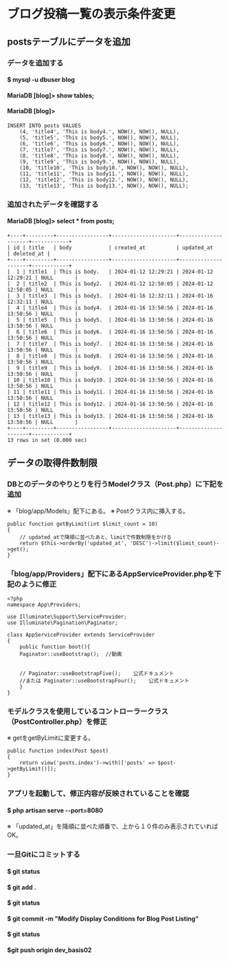 # ブログ投稿一覧の表示条件変更

## postsテーブルにデータを追加

### データを追加する
#### $ mysql -u dbuser blog
#### MariaDB [blog]> show tables;
#### MariaDB [blog]> 

    INSERT INTO posts VALUES
        (4, 'title4', 'This is body4.', NOW(), NOW(), NULL),
        (5, 'title5', 'This is body5.', NOW(), NOW(), NULL),
        (6, 'title6', 'This is body6.', NOW(), NOW(), NULL),
        (7, 'title7', 'This is body7.', NOW(), NOW(), NULL),
        (8, 'title8', 'This is body8.', NOW(), NOW(), NULL),
        (9, 'title9', 'This is body9.', NOW(), NOW(), NULL),
        (10, 'title10', 'This is body10.', NOW(), NOW(), NULL),
        (11, 'title11', 'This is body11.', NOW(), NOW(), NULL),
        (12, 'title12', 'This is body12.', NOW(), NOW(), NULL),
        (13, 'title13', 'This is body13.', NOW(), NOW(), NULL);

### 追加されたデータを確認する
#### MariaDB [blog]> select * from posts;

    +----+---------+-----------------+---------------------+---------------------+------------+
    | id | title   | body            | created_at          | updated_at          | deleted_at |
    +----+---------+-----------------+---------------------+---------------------+------------+
    |  1 | title1  | This is body.   | 2024-01-12 12:29:21 | 2024-01-12 12:29:21 | NULL       |
    |  2 | title2  | This is body2.  | 2024-01-12 12:50:05 | 2024-01-12 12:50:05 | NULL       |
    |  3 | title3  | This is body3.  | 2024-01-16 12:32:11 | 2024-01-16 12:32:11 | NULL       |
    |  4 | title4  | This is body4.  | 2024-01-16 13:50:56 | 2024-01-16 13:50:56 | NULL       |
    |  5 | title5  | This is body5.  | 2024-01-16 13:50:56 | 2024-01-16 13:50:56 | NULL       |
    |  6 | title6  | This is body6.  | 2024-01-16 13:50:56 | 2024-01-16 13:50:56 | NULL       |
    |  7 | title7  | This is body7.  | 2024-01-16 13:50:56 | 2024-01-16 13:50:56 | NULL       |
    |  8 | title8  | This is body8.  | 2024-01-16 13:50:56 | 2024-01-16 13:50:56 | NULL       |
    |  9 | title9  | This is body9.  | 2024-01-16 13:50:56 | 2024-01-16 13:50:56 | NULL       |
    | 10 | title10 | This is body10. | 2024-01-16 13:50:56 | 2024-01-16 13:50:56 | NULL       |
    | 11 | title11 | This is body11. | 2024-01-16 13:50:56 | 2024-01-16 13:50:56 | NULL       |
    | 12 | title12 | This is body12. | 2024-01-16 13:50:56 | 2024-01-16 13:50:56 | NULL       |
    | 13 | title13 | This is body13. | 2024-01-16 13:50:56 | 2024-01-16 13:50:56 | NULL       |
    +----+---------+-----------------+---------------------+---------------------+------------+
    13 rows in set (0.000 sec)

## データの取得件数制限

### DBとのデータのやりとりを行うModelクラス（Post.php）に下記を追加
※ 「blog/app/Models」配下にある。
※ Postクラス内に挿入する。

    public function getByLimit(int $limit_count = 10)
    {
        // updated_atで降順に並べたあと、limitで件数制限をかける
        return $this->orderBy('updated_at', 'DESC')->limit($limit_count)->get();
    }

### 「blog/app/Providers」配下にあるAppServiceProvider.phpを下記のように修正

    <?php
    namespace App\Providers;

    use Illuminate\Support\ServiceProvider;
    use Illuminate\Pagination\Paginator;

    class AppServiceProvider extends ServiceProvider
    {
        public function boot(){
        Paginator::useBootstrap();  //動画


        // Paginator::useBootstrapFive();    公式ドキュメント
        //または Paginator::useBootstrapFour();    公式ドキュメント
        }
    }

### モデルクラスを使用しているコントローラークラス（PostController.php）を修正
※ getをgetByLimitに変更する。

    public function index(Post $post)
    {
        return view('posts.index')->with(['posts' => $post->getByLimit()]);
    }

### アプリを起動して、修正内容が反映されていることを確認
#### $ php artisan serve --port=8080
※ 「updated_at」を降順に並べた順番で、上から１０件のみ表示されていればOK。

### 一旦Gitにコミットする
#### $ git status
#### $ git add .
#### $ git status
#### $ git commit -m "Modify Display Conditions for Blog Post Listing"
#### $ git status
#### $git push origin dev_basis02